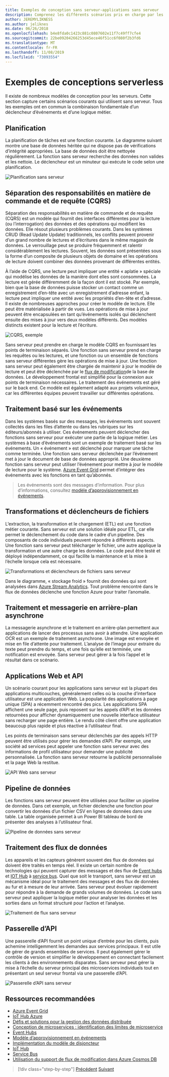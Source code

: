 ```yaml
---
title: Exemples de conception sans serveur-applications sans serveur
description: Comprenez les différents scénarios pris en charge par les architectures sans serveur, de la planification et du traitement basé sur les événements aux déclencheurs de fichiers et au processus de flux.
author: JEREMYLIKNESS
ms.author: jeliknes
ms.date: 06/26/2018
ms.openlocfilehash: b4e8fda0c1423c881c0807602e11f7c49ff7cfe4
ms.sourcegitcommit: 22be09204266253d45ece46f51cc6f080f2b3fd6
ms.translationtype: MT
ms.contentlocale: fr-FR
ms.lasthandoff: 11/08/2019
ms.locfileid: "73093554"
---
```

# <a name="serverless-design-examples"></a>Exemples de conceptions serverless

Il existe de nombreux modèles de conception pour les serveurs. Cette section capture certains scénarios courants qui utilisent sans serveur. Tous les exemples ont en commun la combinaison fondamentale d’un déclencheur d’événements et d’une logique métier.

## <a name="scheduling"></a>Planification

La planification de tâches est une fonction courante. Le diagramme suivant montre une base de données héritée qui ne dispose pas de vérifications d’intégrité appropriées. La base de données doit être nettoyée régulièrement. La fonction sans serveur recherche des données non valides et les nettoie. Le déclencheur est un minuteur qui exécute le code selon une planification.

![Planification sans serveur](./media/serverless-scheduling.png)

## <a name="command-and-query-responsibility-segregation-cqrs"></a>Séparation des responsabilités en matière de commande et de requête (CQRS)

Séparation des responsabilités en matière de commande et de requête (CQRS) est un modèle qui fournit des interfaces différentes pour la lecture (ou l’interrogation) des données et des opérations qui modifient les données. Elle résout plusieurs problèmes courants. Dans les systèmes CRUD (Read Update Update) traditionnels, les conflits peuvent provenir d’un grand nombre de lectures et d’écritures dans le même magasin de données. Le verrouillage peut se produire fréquemment et ralentir considérablement les lectures. Souvent, les données sont présentées sous la forme d’un composite de plusieurs objets de domaine et les opérations de lecture doivent combiner des données provenant de différentes entités.

À l’aide de CQRS, une lecture peut impliquer une entité « aplatie » spéciale qui modélise les données de la manière dont elles sont consommées. La lecture est gérée différemment de la façon dont il est stocké. Par exemple, bien que la base de données puisse stocker un contact comme un enregistrement d’en-tête avec un enregistrement d’adresse enfant, la lecture peut impliquer une entité avec les propriétés d’en-tête et d’adresse. Il existe de nombreuses approches pour créer le modèle de lecture. Elle peut être matérialisée à partir de vues. Les opérations de mise à jour peuvent être encapsulées en tant qu’événements isolés qui déclenchent ensuite des mises à jour vers deux modèles différents. Des modèles distincts existent pour la lecture et l’écriture.

![CQRS, exemple](./media/cqrs-example.png)

Sans serveur peut prendre en charge le modèle CQRS en fournissant les points de terminaison séparés. Une fonction sans serveur prend en charge les requêtes ou les lectures, et une fonction ou un ensemble de fonctions sans serveur différentes gère les opérations de mise à jour. Une fonction sans serveur peut également être chargée de maintenir à jour le modèle de lecture et peut être déclenchée par le [flux de modification](https://docs.microsoft.com/azure/cosmos-db/change-feed)de la base de données. Le développement frontal est simplifié pour la connexion aux points de terminaison nécessaires. Le traitement des événements est géré sur le back end. Ce modèle est également adapté aux projets volumineux, car les différentes équipes peuvent travailler sur différentes opérations.

## <a name="event-based-processing"></a>Traitement basé sur les événements

Dans les systèmes basés sur des messages, les événements sont souvent collectés dans les files d’attente ou dans les rubriques sur les éditeurs/abonnés à utiliser. Ces événements peuvent déclencher des fonctions sans serveur pour exécuter une partie de la logique métier. Les systèmes à base d’événements sont un exemple de traitement basé sur les événements. Un « événement » est déclenché pour marquer une tâche comme terminée. Une fonction sans serveur déclenchée par l’événement met à jour le document de base de données approprié. Une deuxième fonction sans serveur peut utiliser l’événement pour mettre à jour le modèle de lecture pour le système. [Azure Event Grid](https://docs.microsoft.com/azure/event-grid/overview) permet d’intégrer des événements avec les fonctions en tant qu’abonnés.

> Les événements sont des messages d’information. Pour plus d’informations, consultez [modèle d’approvisionnement en événements](https://docs.microsoft.com/azure/architecture/patterns/event-sourcing).

## <a name="file-triggers-and-transformations"></a>Transformations et déclencheurs de fichiers

L’extraction, la transformation et le chargement (ETL) est une fonction métier courante. Sans serveur est une solution idéale pour ETL, car elle permet le déclenchement du code dans le cadre d’un pipeline. Des composants de code individuels peuvent répondre à différents aspects. Une fonction sans serveur peut télécharger le fichier, une autre applique la transformation et une autre charge les données. Le code peut être testé et déployé indépendamment, ce qui facilite la maintenance et la mise à l’échelle lorsque cela est nécessaire.

![Transformations et déclencheurs de fichiers sans serveur](./media/serverless-file-triggers.png)

Dans le diagramme, « stockage froid » fournit des données qui sont analysées dans [Azure Stream Analytics](https://docs.microsoft.com/azure/stream-analytics). Tout problème rencontré dans le flux de données déclenche une fonction Azure pour traiter l’anomalie.

## <a name="asynchronous-background-processing-and-messaging"></a>Traitement et messagerie en arrière-plan asynchrone

La messagerie asynchrone et le traitement en arrière-plan permettent aux applications de lancer des processus sans avoir à attendre. Une application OCR est un exemple de traitement asynchrone. Une image est envoyée et mise en file d’attente pour traitement. L’analyse de l’image pour extraire du texte peut prendre du temps, et une fois qu’elle est terminée, une notification est envoyée. Sans serveur peut gérer à la fois l’appel et le résultat dans ce scénario.

## <a name="web-apps-and-apis"></a>Applications Web et API

Un scénario courant pour les applications sans serveur est la plupart des applications multicouches, généralement celles où la couche d’interface utilisateur est une application Web. La popularité des applications à page unique (SPA) a récemment rencontré des pics. Les applications SPA affichent une seule page, puis reposent sur les appels d’API et les données retournées pour afficher dynamiquement une nouvelle interface utilisateur sans recharger une page entière. Le rendu côté client offre une application beaucoup plus rapide et plus réactive à l’utilisateur final.

Les points de terminaison sans serveur déclenchés par des appels HTTP peuvent être utilisés pour gérer les demandes d’API. Par exemple, une société ad services peut appeler une fonction sans serveur avec des informations de profil utilisateur pour demander une publicité personnalisée. La fonction sans serveur retourne la publicité personnalisée et la page Web la restitue.

![API Web sans serveur](./media/serverless-web-api.png)

## <a name="data-pipeline"></a>Pipeline de données

Les fonctions sans serveur peuvent être utilisées pour faciliter un pipeline de données. Dans cet exemple, un fichier déclenche une fonction pour convertir les données d’un fichier CSV en lignes de données dans une table. La table organisée permet à un Power BI tableau de bord de présenter des analyses à l’utilisateur final.

![Pipeline de données sans serveur](./media/serverless-data-pipeline.png)

## <a name="stream-processing"></a>Traitement des flux de données

Les appareils et les capteurs génèrent souvent des flux de données qui doivent être traités en temps réel. Il existe un certain nombre de technologies qui peuvent capturer des messages et des flux de [Event hubs](https://docs.microsoft.com/azure/event-hubs/event-hubs-what-is-event-hubs) et [IOT Hub](https://docs.microsoft.com/azure/iot-hub) à [service bus](https://docs.microsoft.com/azure/service-bus). Quel que soit le transport, sans serveur est un mécanisme idéal pour le traitement des messages et des flux de données au fur et à mesure de leur arrivée. Sans serveur peut évoluer rapidement pour répondre à la demande de grands volumes de données. Le code sans serveur peut appliquer la logique métier pour analyser les données et les sorties dans un format structuré pour l’action et l’analyse.

![Traitement de flux sans serveur](./media/serverless-stream-processing.png)

## <a name="api-gateway"></a>Passerelle d’API

Une passerelle d’API fournit un point unique d’entrée pour les clients, puis achemine intelligemment les demandes aux services principaux. Il est utile de gérer de grands ensembles de services. Il peut également gérer le contrôle de version et simplifier le développement en connectant facilement les clients à des environnements disparates. Sans serveur peut gérer la mise à l’échelle du serveur principal des microservices individuels tout en présentant un seul serveur frontal via une passerelle d’API.

![Passerelle d’API sans serveur](./media/serverless-api-gateway.png)

## <a name="recommended-resources"></a>Ressources recommandées

- [Azure Event Grid](https://docs.microsoft.com/azure/event-grid/overview)
- [IoT Hub Azure](https://docs.microsoft.com/azure/iot-hub)
- [Défis et solutions pour la gestion des données distribuée](../microservices/architect-microservice-container-applications/distributed-data-management.md)
- [Conception de microservices : identification des limites de microservice](https://docs.microsoft.com/azure/architecture/microservices/microservice-boundaries)
- [Event Hubs](https://docs.microsoft.com/azure/event-hubs/event-hubs-what-is-event-hubs)
- [Modèle d’approvisionnement en événements](https://docs.microsoft.com/azure/architecture/patterns/event-sourcing)
- [Implémentation du modèle de disjoncteur](../microservices/implement-resilient-applications/implement-circuit-breaker-pattern.md)
- [IoT Hub](https://docs.microsoft.com/azure/iot-hub)
- [Service Bus](https://docs.microsoft.com/azure/service-bus)
- [Utilisation du support de flux de modification dans Azure Cosmos DB](https://docs.microsoft.com/azure/cosmos-db/change-feed)

>[!div class="step-by-step"]
>[Précédent](serverless-architecture-considerations.md)
>[Suivant](azure-serverless-platform.md)
